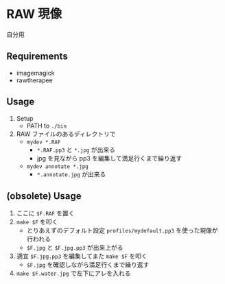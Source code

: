 # RAW 現像

自分用

## Requirements

- imagemagick
- rawtherapee

## Usage

1. Setup
    - PATH to `./bin`
1. RAW ファイルのあるディレクトリで
    - `mydev *.RAF`
        - `*.RAF.pp3` と `*.jpg` が出来る
        - jpg を見ながら pp3 を編集して満足行くまで繰り返す
    - `mydev annotate *.jpg`
        - `*.annotate.jpg` が出来る

## (obsolete) Usage

1. ここに `$F.RAF` を置く
1. `make $F` を叩く
    - とりあえずのデフォルト設定 `profiles/mydefault.pp3` を使った現像が行われる
    - `$F.jpg` と `$F.jpg.pp3` が出来上がる
1. 適宜 `$F.jpg.pp3` を編集してまた `make $F` を叩く
    - `$F.jpg` を確認しながら満足行くまで繰り返す
1. `make $F.water.jpg` で左下にアレを入れる

